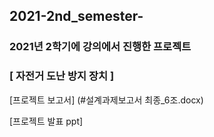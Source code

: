 ## 2021-2nd_semester-

### 2021년 2학기에 강의에서 진행한 프로젝트
### [ 자전거 도난 방지 장치 ]

[프로젝트 보고서]
(#설계과제보고서 최종_6조.docx)

[프로젝트 발표 ppt]
